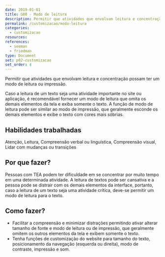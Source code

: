 ```yaml
---
date: 2019-01-01
title: G08 - Modo de leitura 
description: Permitir que atividades que envolvam leitura e concentração possam ter um modo de leitura ou impressão.
permalink: /customizacao/modo-leitura
categories:
  - customizacao
resources:
references:
  - seeman
  - friedman
type: Document
set: p02-customizacao
set_order: 4
---
```


Permitir que atividades que envolvam leitura e concentração possam ter um modo de leitura ou impressão.

Caso a leitura de um texto seja uma atividade importante no site ou aplicação, é recomendável fornecer um modo de leitura que omita os demais elementos da tela e exiba somente o texto. A função de modo de leitura pode ser similar ao modo de impressão, que geralmente esconde os demais elementos e exibe o texto com cores mais sóbrias.

## Habilidades trabalhadas

Atenção, Leitura, Compreensão verbal ou linguística, Compreensão visual, Lidar com mudanças ou transições

## Por que fazer?

Pessoas com TEA podem ter dificuldade em se concentrar por muito tempo em uma determinada atividade. A leitura de textos pode ser cansativa e a pessoa pode se distrair com os demais elementos da interface, portanto, caso a leitura de um texto seja uma atividade crítica, deve-se permitir um modo de leitura para o texto.

## Como fazer?

- Facilitar a compreensão e minimizar distrações permitindo ativar alterar tamanho de fonte e modo de leitura ou de impressão, que geralmente omitem os outros elementos da tela e exibem somente o texto.
- Tenha funções de customização do website para tamanho do texto, posicionamento da navegação (esquerda ou direita), modo de contraste, impressão e som.